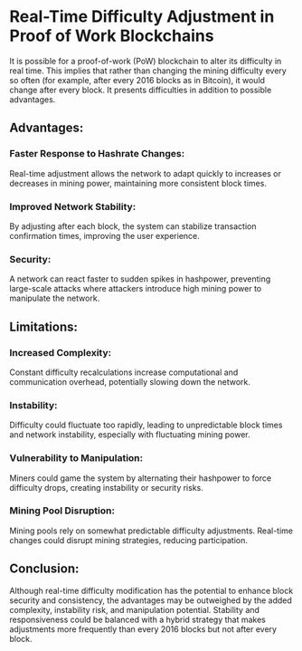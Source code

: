 # Real-Time Difficulty Adjustment in Proof of Work Blockchains

It is possible for a proof-of-work (PoW) blockchain to alter its difficulty in real time. This implies that rather than changing the mining difficulty every so often (for example, after every 2016 blocks as in Bitcoin), it would change after every block. It presents difficulties in addition to possible advantages.

## Advantages:

### Faster Response to Hashrate Changes:
Real-time adjustment allows the network to adapt quickly to increases or decreases in mining power, maintaining more consistent block times.

### Improved Network Stability:
By adjusting after each block, the system can stabilize transaction confirmation times, improving the user experience.

### Security:
A network can react faster to sudden spikes in hashpower, preventing large-scale attacks where attackers introduce high mining power to manipulate the network.

## Limitations:

### Increased Complexity:
Constant difficulty recalculations increase computational and communication overhead, potentially slowing down the network.

### Instability:
Difficulty could fluctuate too rapidly, leading to unpredictable block times and network instability, especially with fluctuating mining power.

### Vulnerability to Manipulation:
Miners could game the system by alternating their hashpower to force difficulty drops, creating instability or security risks.

### Mining Pool Disruption:
Mining pools rely on somewhat predictable difficulty adjustments. Real-time changes could disrupt mining strategies, reducing participation.

## Conclusion:
Although real-time difficulty modification has the potential to enhance block security and consistency, the advantages may be outweighed by the added complexity, instability risk, and manipulation potential. Stability and responsiveness could be balanced with a hybrid strategy that makes adjustments more frequently than every 2016 blocks but not after every block.
